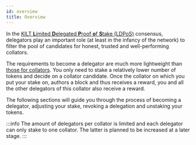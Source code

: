 ```yaml
---
id: overview
title: Overview
---
```


In the [KILT **L**imited **D**elegated **P**roof **o**f **S**take (LDPoS)](https://medium.com/kilt-protocol/the-continuing-evolution-of-kilt-protocol-limited-delegated-proof-of-stake-640403427c48) consensus, delegators play an important role (at least in the infancy of the network) to filter the pool of candidates for honest, trusted and well-performing collators.

The requirements to become a delegator are much more lightweight than [those for collators](../01_become_a_collator/01_overview.md). 
You only need to stake a relatively lower number of tokens and decide on a collator candidate.
Once the collator on which you put your stake on, authors a block and thus receives a reward, you and all the other delegators of this collator also receive a reward.

The following sections will guide you through the process of becoming a delegator, adjusting your stake, revoking a delegation and unstaking your tokens.

:::info
The amount of delegators per collator is limited and each delegator can only stake to one collator.
The latter is planned to be increased at a later stage.
:::
